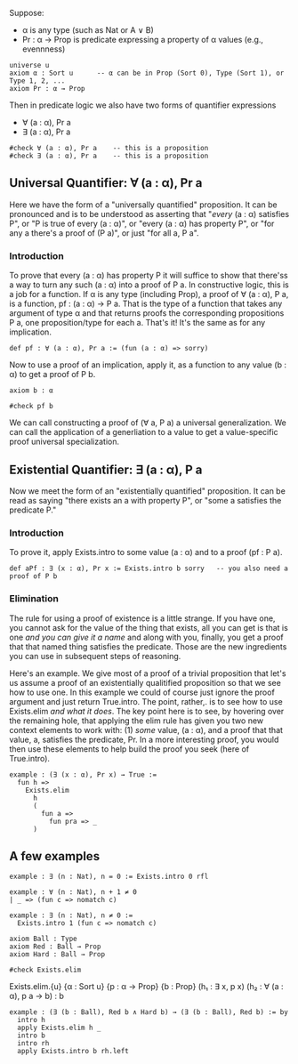 
<!-- toc -->


Suppose:

- α is any type (such as Nat or A ∨ B)
- Pr : α → Prop is predicate expressing a property of α values (e.g., evennness)

```lean
universe u
axiom α : Sort u      -- α can be in Prop (Sort 0), Type (Sort 1), or Type 1, 2, ...
axiom Pr : α → Prop
```


Then in predicate logic we also have two forms of quantifier expressions

- ∀ (a : α), Pr a
- ∃ (a : α), Pr a


```lean
#check ∀ (a : α), Pr a    -- this is a proposition
#check ∃ (a : α), Pr a    -- this is a proposition
```



## Universal Quantifier: ∀ (a : α), Pr a

Here we have the form of a "universally quantified" proposition. It can be pronounced
and is to be understood as asserting that "*every* (a : α) satisfies P", or "P is true
of every  (a : α)", or "every (a : α) has property P", or "for any a there's a proof
of (P a)", or just "for all a, P a".

### Introduction

To prove that every (a : α) has property P it will suffice to show that there'ss a way
to turn any such (a : α) into a proof of P a. In constructive logic, this is a job for
a function. If α is any type (including Prop), a proof of ∀ (a : α), P a, is a function,
pf : (a : α) → P a. That is the type of a function that takes any argument of type α and
that returns proofs the corresponding propositions P a, one proposition/type for each a.
That's it! It's the same as for any implication.

```lean
def pf : ∀ (a : α), Pr a := (fun (a : α) => sorry)
```

Now to use a proof of an implication, apply it, as a function to any value (b : α) to
get a proof of P b.

```lean
axiom b : α

#check pf b
```

We can call constructing a proof of (∀ a, P a) a universal generalization. We can
call the application of a generliation to a value to get a value-specific proof
universal specialization.


## Existential Quantifier: ∃ (a : α), P a

Now we meet the form of an "existentially quantified" proposition. It can be read as
saying "there exists an a with property P", or "some a satisfies the predicate P."

### Introduction

To prove it, apply Exists.intro to some value (a : α) and to a proof (pf : P a).

```lean
def aPf : ∃ (x : α), Pr x := Exists.intro b sorry   -- you also need a proof of P b
```

### Elimination

The rule for using a proof of existence is a little strange. If you have one,
you cannot ask for the value of the thing that exists, all you can get is that
is one *and you can give it a name* and along with you, finally, you get a proof
that that named thing satisfies the predicate. Those are the new ingredients you
can use in subsequent steps of reasoning.

Here's an example. We give most of a proof of a trivial proposition
that let's us assume a proof of an existentially qualitified proposition
so that we see how to use one. In this example we could of course just
ignore the proof argument and just return True.intro. The point, rather,.
is to see how to use Exists.elim *and what it does*. The key point here
is to see, by hovering over the remaining hole, that applying the elim
rule has given you two new context elements to work with: (1) *some* value,
(a : α), and a proof that that value, a, satisfies the predicate, Pr. In
a more interesting proof, you would then use these elements to help build
the proof you seek (here of True.intro).

```lean
example : (∃ (x : α), Pr x) → True :=
  fun h =>
    Exists.elim
      h
      (
        fun a =>
          fun pra => _
      )
```

## A few examples

```lean
example : ∃ (n : Nat), n = 0 := Exists.intro 0 rfl

example : ∀ (n : Nat), n + 1 ≠ 0
| _ => (fun c => nomatch c)

example : ∃ (n : Nat), n ≠ 0 :=
  Exists.intro 1 (fun c => nomatch c)

axiom Ball : Type
axiom Red : Ball → Prop
axiom Hard : Ball → Prop

#check Exists.elim
```

Exists.elim.{u} {α : Sort u} {p : α → Prop} {b : Prop} (h₁ : ∃ x, p x) (h₂ : ∀ (a : α), p a → b) : b

```lean
example : (∃ (b : Ball), Red b ∧ Hard b) → (∃ (b : Ball), Red b) := by
  intro h
  apply Exists.elim h _
  intro b
  intro rh
  apply Exists.intro b rh.left
```
